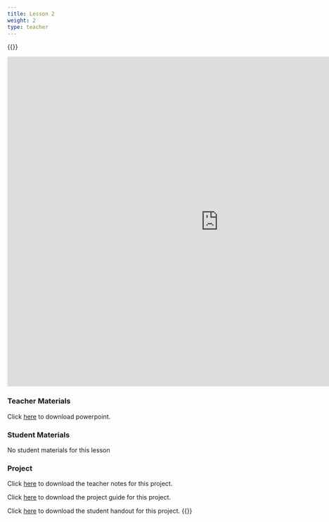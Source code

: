 ```yaml
---
title: Lesson 2
weight: 2
type: teacher
---
```

{{<teacher>}}
<iframe src="https://docs.google.com/presentation/d/e/2PACX-1vSr9w-LTnmBXrtClS2k5M5HWvm8SAVsdeuZAZbpx1--fR-7LMbEaaf8PmlHO4RBzhIO_HTkFMork8zg/embed?start=false&loop=false&delayms=3000" frameborder="0" width="960" height="749" allowfullscreen="true" mozallowfullscreen="true" webkitallowfullscreen="true"></iframe>

### Teacher Materials

Click <a href="https://docs.google.com/presentation/d/1hT7fcwxvO-WbXBTLFX-_WFux8ZwWSXZDi7sfsHZHb9I/edit?usp=sharing" target="_blank">here</a> to download powerpoint.

### Student Materials

No student materials for this lesson

### Project 

Click <a href="../2_Lesson_2/Teacher%20Notes--Super%20Slinger.pdf" target="_blank">here</a> to download the teacher notes for this project.

Click <a href="https://docs.google.com/document/d/1edQAjptI_Ew3anmWEOtHL14QrIzBKPQNQcGgvYe4Bzs/edit?usp=sharing" target="_blank">here</a> to download the project guide for this project.

Click <a href="https://docs.google.com/document/d/1yEph4KDDa-7W3F1WbSAI4BZtlFPuTBd2vgQCkHmykgk/edit?usp=sharing" target="_blank">here</a> to download the student handout for this project.
{{</teacher>}}